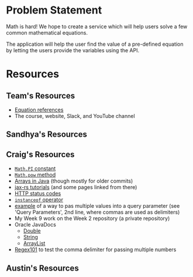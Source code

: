 # Problem Statement

Math is hard! We hope to create a service which will help users solve a few common mathematical equations.

The application will help the user find the value of a pre-defined equation by letting the users provide the variables using the API.

# Resources

## Team's Resources

- [Equation references](https://sites.google.com/site/funproblemsolving/what-every-mathlete-should-know/formula-for-perimeter-area-and-volumes)
- The course, website, Slack, and YouTube channel

## Sandhya's Resources

## Craig's Resources

- [`Math.PI` constant](https://study.com/academy/lesson/how-to-use-pi-constant-in-java.html#:~:text=Even%20though%20pi%20goes%20on,as%20a%20constant%2C%20or%203.141592653589793)
- [`Math.pow` method](https://www.geeksforgeeks.org/math-pow-method-in-java-with-example/)
- [Arrays in Java](https://docs.oracle.com/javase/tutorial/java/nutsandbolts/arrays.html) (though mostly for older commits)
- [jax-rs tutorials](https://mkyong.com/tutorials/jax-rs-tutorials/) (and some pages linked from there)
- [HTTP status codes](https://developer.mozilla.org/en-US/docs/Web/HTTP/Status#client_error_responses)
- [`instanceof` operator](https://www.javatpoint.com/downcasting-with-instanceof-operator)
- [example](https://swagger.io/docs/specification/serialization/) of a way to pas multiple values into a query parameter (see 'Query Parameters', 2nd line, where commas are used as delimiters)
- My Week 9 work on the Week 2 repository (a private repository)
- Oracle JavaDocs
  - [Double](https://docs.oracle.com/en/java/javase/11/docs/api/java.base/java/lang/Double.html)
  - [String](https://docs.oracle.com/en/java/javase/11/docs/api/java.base/java/lang/String.html)
  - [ArrayList](https://docs.oracle.com/en/java/javase/11/docs/api/java.base/java/util/ArrayList.html)
- [Regex101](https://regex101.com/) to test the comma delimiter for passing multiple numbers

## Austin's Resources